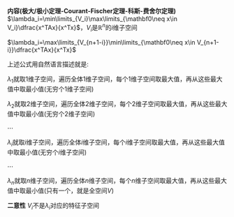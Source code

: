 **内容(极大/极小定理-Courant-Fischer定理-科斯-费舍尔定理)**
$\lambda_i=\min\limits_{V_i}\max\limits_{\mathbf0\neq x\in V_i}\dfrac{x^TAx}{x^Tx}$，$V_i$是$\mathbb R^n$的$i$维子空间

$\lambda_i=\max\limits_{V_{n+1-i}}\min\limits_{\mathbf0\neq x\in V_{n+1-i}}\dfrac{x^TAx}{x^Tx}$

上述公式用自然语言描述就是:

$\lambda_1$就取1维子空间，遍历全体1维子空间，每个1维子空间取最大值，再从这些最大值中取最小值(无穷个1维子空间)

$\lambda_2$就取2维子空间，遍历全体2维子空间，每个2维子空间取最大值，再从这些最大值中取最小值(无穷个2维子空间)

$\cdots$

$\lambda_i$就取$i$维子空间，遍历全体$i$维子空间，每个$i$维子空间取最大值，再从这些最大值中取最小值(无穷个$i$维子空间)

$\cdots$

$\lambda_n$就取$n$维子空间，遍历全体$n$维子空间，每个$n$维子空间取最大值，再从这些最大值中取最小值(只有一个，就是全空间$V$)

**二意性**
$V_i$不是$\lambda_i$对应的特征子空间
